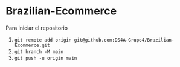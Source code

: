 # Brazilian-Ecommerce

Para iniciar el repositorio

1. ``git remote add origin git@github.com:DS4A-Grupo4/Brazilian-Ecommerce.git``
2. ``git branch -M main``
3. ``git push -u origin main``
